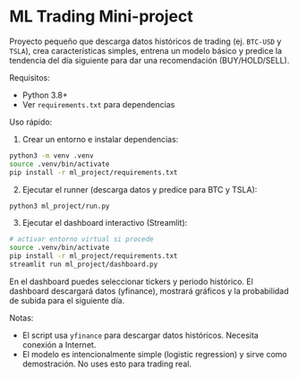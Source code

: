 # ML Trading Mini-project

Proyecto pequeño que descarga datos históricos de trading (ej. `BTC-USD` y `TSLA`), crea características simples, entrena un modelo básico y predice la tendencia del día siguiente para dar una recomendación (BUY/HOLD/SELL).

Requisitos:
- Python 3.8+
- Ver `requirements.txt` para dependencias

Uso rápido:

1) Crear un entorno e instalar dependencias:

```bash
python3 -m venv .venv
source .venv/bin/activate
pip install -r ml_project/requirements.txt
```

2) Ejecutar el runner (descarga datos y predice para BTC y TSLA):

```bash
python3 ml_project/run.py
```

3) Ejecutar el dashboard interactivo (Streamlit):

```bash
# activar entorno virtual si procede
source .venv/bin/activate
pip install -r ml_project/requirements.txt
streamlit run ml_project/dashboard.py
```

En el dashboard puedes seleccionar tickers y periodo histórico. El dashboard descargará datos (yfinance), mostrará gráficos y la probabilidad de subida para el siguiente día.

Notas:
- El script usa `yfinance` para descargar datos históricos. Necesita conexión a Internet.
- El modelo es intencionalmente simple (logistic regression) y sirve como demostración. No uses esto para trading real.
